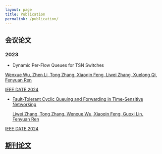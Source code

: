 ```yaml
---
layout: page
title: Publication
permalink: /publication/
---
```


## 会议论文

### 2023

 + Dynamic Per-Flow Queues for TSN Switches

  <u>Wenxue Wu<u>, Zhen Li, Tong Zhang, Xiaoqin Feng, Liwei Zhang, Xuelong Qi, Fenyuan Ren

   IEEE DATE 2024

 + Fault-Tolerant Cyclic Queuing and Forwarding in Time-Sensitive Networking

   Liwei Zhang, Tong Zhang, <u>Wenxue Wu<u>, Xiaoqin Feng, Guoxi Lin, Fenyuan Ren

  IEEE DATE 2024

## 期刊论文


